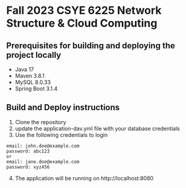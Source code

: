 # Fall 2023 CSYE 6225 Network Structure & Cloud Computing

## Prerequisites for building and deploying the project locally
- Java 17
- Maven 3.8.1
- MySQL 8.0.33
- Spring Boot 3.1.4

## Build and Deploy instructions
1. Clone the repository
2. update the application-dav.yml file with your database credentials
3. Use the following credentials to login
``` text
email: john.doe@example.com
password: abc123
or
email: jane.doe@example.com
password: xyz456
```
4. The application will be running on http://localhost:8080

